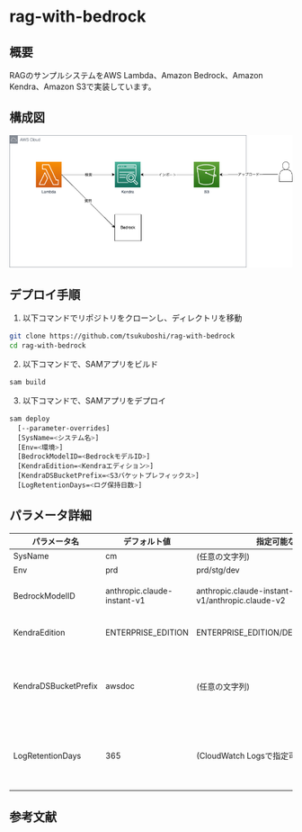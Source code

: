 # rag-with-bedrock

## 概要

RAGのサンプルシステムをAWS Lambda、Amazon Bedrock、Amazon Kendra、Amazon S3で実装しています。  

## 構成図

![diagram](./images/diagram.drawio.png)

## デプロイ手順

1. 以下コマンドでリポジトリをクローンし、ディレクトリを移動

```bash
git clone https://github.com/tsukuboshi/rag-with-bedrock
cd rag-with-bedrock
```

2. 以下コマンドで、SAMアプリをビルド

```bash
sam build
```

3. 以下コマンドで、SAMアプリをデプロイ

```bash
sam deploy 
  [--parameter-overrides]
  [SysName=<システム名>]
  [Env=<環境>]
  [BedrockModelID=<BedrockモデルID>]
  [KendraEdition=<Kendraエディション>]
  [KendraDSBucketPrefix=<S3バケットプレフィックス>]
  [LogRetentionDays=<ログ保持日数>]
```

## パラメータ詳細

|パラメータ名|デフォルト値|指定可能な値|説明|
|---|---|---|---|
|SysName|cm|(任意の文字列)|システム名|
|Env|prd|prd/stg/dev|環境名|
|BedrockModelID|anthropic.claude-instant-v1|anthropic.claude-instant-v1/anthropic.claude-v2|Bedrockで使用するモデルのID|
|KendraEdition|ENTERPRISE_EDITION|ENTERPRISE_EDITION/DEVELOPER_EDITION|Kendraで選択可能なエディション|
|KendraDSBucketPrefix|awsdoc|(任意の文字列)|Kendraデータソースが検索可能なS3プレフィックスの範囲|
|LogRetentionDays|365|(CloudWatch Logsで指定可能な保持期間日数)|LambdaとKendraにおけるCloudWatch Logsの保持日数|

## 参考文献
